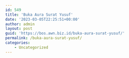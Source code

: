 ```yaml
---
id: 549
title: 'Buka Aura Surat Yusuf'
date: '2023-03-05T22:25:51+00:00'
author: admin
layout: post
guid: 'https://bos.awn.biz.id/buka-aura-surat-yusuf/'
permalink: /buka-aura-surat-yusuf/
categories:
    - Uncategorized
---
```


